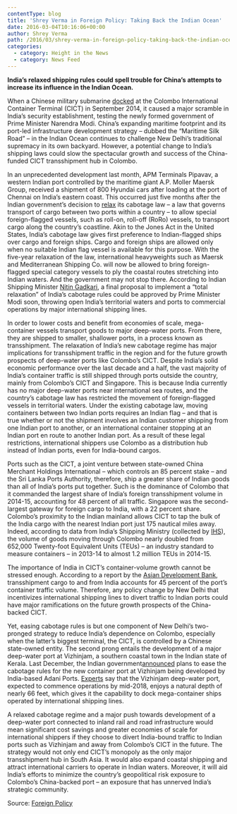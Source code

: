 ```yaml
---
contentType: blog
title: 'Shrey Verma in Foreign Policy: Taking Back the Indian Ocean'
date: 2016-03-04T10:16:06+00:00
author: Shrey Verma
path: /2016/03/shrey-verma-in-foreign-policy-taking-back-the-indian-ocean/
categories:
  - category: Height in the News
  - category: News Feed
---
```

**India’s relaxed shipping rules could spell trouble for China&#8217;s attempts to increase its influence in the Indian Ocean.**

When a Chinese military submarine <a href="http://timesofindia.indiatimes.com/india/India-suspicious-as-Chinese-submarine-docks-in-Sri-Lanka/articleshow/43672064.cms" target="_blank">docked</a> at the Colombo International Container Terminal (CICT) in September 2014, it caused a major scramble in India’s security establishment, testing the newly formed government of Prime Minister Narendra Modi. China’s expanding maritime footprint and its port-led infrastructure development strategy – dubbed the “Maritime Silk Road” – in the Indian Ocean continues to challenge New Delhi’s traditional supremacy in its own backyard. However, a potential change to India’s shipping laws could slow the spectacular growth and success of the China-funded CICT transshipment hub in Colombo.

In an unprecedented development last month, APM Terminals Pipavav, a western Indian port controlled by the maritime giant A.P. Moller Maersk Group, received a shipment of 800 Hyundai cars after loading at the port of Chennai on India’s eastern coast. This occurred just five months after the Indian government’s decision to <a href="http://timesofindia.indiatimes.com/india/Govt-relaxes-cabotage-law-for-special-vessels-like-Ro-Ro/articleshow/48964834.cms" target="_blank">relax</a> its cabotage law – a law that governs transport of cargo between two ports within a country – to allow special foreign-flagged vessels, such as roll-on, roll-off (RoRo) vessels, to transport cargo along the country’s coastline. Akin to the Jones Act in the United States, India’s cabotage law gives first preference to Indian-flagged ships over cargo and foreign ships. Cargo and foreign ships are allowed only when no suitable Indian flag vessel is available for this purpose. With the five-year relaxation of the law, international heavyweights such as Maersk and Mediterranean Shipping Co. will now be allowed to bring foreign-flagged special category vessels to ply the coastal routes stretching into Indian waters. And the government may not stop there. According to Indian Shipping Minister <a href="http://economictimes.indiatimes.com/industry/transportation/shipping-/-transport/make-in-india-pmo-likely-to-give-final-nod-to-cabotage-relaxation-in-15-days-says-nitin-gadkari/articleshow/51012775.cms" target="_blank">Nitin Gadkari</a>, a final proposal to implement a “total relaxation” of India’s cabotage rules could be approved by Prime Minister Modi soon, throwing open India’s territorial waters and ports to commercial operations by major international shipping lines.

In order to lower costs and benefit from economies of scale, mega-container vessels transport goods to major deep-water ports. From there, they are shipped to smaller, shallower ports, in a process known as transshipment. The relaxation of India’s new cabotage regime has major implications for transshipment traffic in the region and for the future growth prospects of deep-water ports like Colombo’s CICT. Despite India’s solid economic performance over the last decade and a half, the vast majority of India’s container traffic is still shipped through ports outside the country, mainly from Colombo’s CICT and Singapore. This is because India currently has no major deep-water ports near international sea routes, and the country’s cabotage law has restricted the movement of foreign-flagged vessels in territorial waters. Under the existing cabotage law, moving containers between two Indian ports requires an Indian flag – and that is true whether or not the shipment involves an Indian customer shipping from one Indian port to another, or an international container stopping at an Indian port en route to another Indian port. As a result of these legal restrictions, international shippers use Colombo as a distribution hub instead of Indian ports, even for India-bound cargos.

Ports such as the CICT, a joint venture between state-owned China Merchant Holdings International – which controls an 85 percent stake – and the Sri Lanka Ports Authority, therefore, ship a greater share of Indian goods than all of India’s ports put together. Such is the dominance of Colombo that it commanded the largest share of India’s foreign transshipment volume in 2014-15, accounting for 48 percent of all traffic. Singapore was the second-largest gateway for foreign cargo to India, with a 22 percent share. Colombo’s proximity to the Indian mainland allows CICT to tap the bulk of the India cargo with the nearest Indian port just 175 nautical miles away. Indeed, according to data from India’s Shipping Ministry (collected by <a href="http://www.joc.com/port-news/asian-ports/port-colombo/colombo-breaks-through-south-asia%E2%80%99s-next-big-transshipment-port_20151020.html" target="_blank">IHS</a>), the volume of goods moving through Colombo nearly doubled from 652,000 Twenty-foot Equivalent Units (TEUs) – an industry standard to measure containers – in 2013-14 to almost 1.2 million TEUs in 2014-15.

The importance of India in CICT’s container-volume growth cannot be stressed enough. According to a report by the <a href="http://www.adb.org/sites/default/files/project-document/162329/39431-013-pcr.pdf" target="_blank">Asian Development Bank</a>, transshipment cargo to and from India accounts for 45 percent of the port’s container traffic volume. Therefore, any policy change by New Delhi that incentivizes international shipping lines to divert traffic to Indian ports could have major ramifications on the future growth prospects of the China-backed CICT.

Yet, easing cabotage rules is but one component of New Delhi’s two-pronged strategy to reduce India’s dependence on Colombo, especially when the latter’s biggest terminal, the CICT, is controlled by a Chinese state-owned entity. The second prong entails the development of a major deep-water port at Vizhinjam, a southern coastal town in the Indian state of Kerala. Last December, the Indian government<a href="http://articles.economictimes.indiatimes.com/2015-12-05/news/68790609_1_vizhinjam-port-cabotage-laws-transhipment-port" target="_blank">announced</a> plans to ease the cabotage rules for the new container port at Vizhinjam being developed by India-based Adani Ports. <a href="http://www.livemint.com/Opinion/y3JpHlhgMnqhvNXe6WCA7K/Vizhinjam-transshipment-port-sets-sail.html" target="_blank">Experts</a> say that the Vizhinjam deep-water port, expected to commence operations by mid-2018, enjoys a natural depth of nearly 66 feet, which gives it the capability to dock mega-container ships operated by international shipping lines.

<p class="last">
  A relaxed cabotage regime and a major push towards development of a deep-water port connected to inland rail and road infrastructure would mean significant cost savings and greater economies of scale for international shippers if they choose to divert India-bound traffic to Indian ports such as Vizhinjam and away from Colombo’s CICT in the future. The strategy would not only end CICT’s monopoly as the only major transshipment hub in South Asia. It would also expand coastal shipping and attract international carriers to operate in Indian waters. Moreover, it will aid India’s efforts to minimize the country’s geopolitical risk exposure to Colombo’s China-backed port – an exposure that has unnerved India’s strategic community.
</p>

<p class="last">
  Source: <a href="http://foreignpolicy.com/2016/03/03/taking-back-the-indian-ocean/">Foreign Policy</a>
</p>